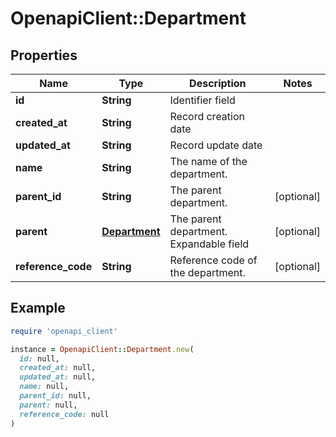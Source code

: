 # OpenapiClient::Department

## Properties

| Name | Type | Description | Notes |
| ---- | ---- | ----------- | ----- |
| **id** | **String** | Identifier field |  |
| **created_at** | **String** | Record creation date |  |
| **updated_at** | **String** | Record update date |  |
| **name** | **String** | The name of the department. |  |
| **parent_id** | **String** | The parent department. | [optional] |
| **parent** | [**Department**](Department.md) | The parent department.  Expandable field | [optional] |
| **reference_code** | **String** | Reference code of the department. | [optional] |

## Example

```ruby
require 'openapi_client'

instance = OpenapiClient::Department.new(
  id: null,
  created_at: null,
  updated_at: null,
  name: null,
  parent_id: null,
  parent: null,
  reference_code: null
)
```


